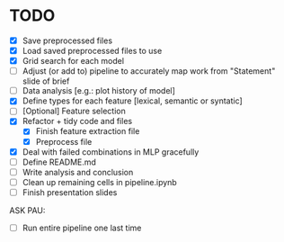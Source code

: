 # TODO

- [x] Save preprocessed files
- [x] Load saved preprocessed files to use
- [x] Grid search for each model
- [ ] Adjust (or add to) pipeline to accurately map work from "Statement" slide of brief
- [ ] Data analysis [e.g.: plot history of model]
- [x] Define types for each feature [lexical, semantic or syntatic]
- [ ] [Optional] Feature selection
- [x] Refactor + tidy code and files
    - [x] Finish feature extraction file
    - [x] Preprocess file
- [x] Deal with failed combinations in MLP gracefully
- [ ] Define README.md
- [ ] Write analysis and conclusion
- [ ] Clean up remaining cells in pipeline.ipynb
- [ ] Finish presentation slides

ASK PAU:
- [ ] Run entire pipeline one last time
